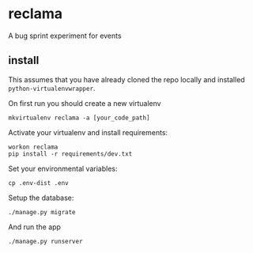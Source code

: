 # reclama

A bug sprint experiment for events

## install

This assumes that you have already cloned the repo locally and installed `python-virtualenvwrapper`.

On first run you should create a new virtualenv

`mkvirtualenv reclama -a [your_code_path]`

Activate your virtualenv and install requirements:

```
workon reclama
pip install -r requirements/dev.txt
```

Set your environmental variables:

`cp .env-dist .env`

Setup the database:

`./manage.py migrate`

And run the app

`./manage.py runserver`
